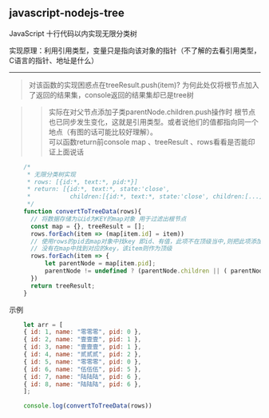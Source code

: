 ## javascript-nodejs-tree
JavaScript 十行代码以内实现无限分类树

实现原理：利用引用类型，变量只是指向该对象的指针（不了解的去看引用类型，C语言的指针、地址是什么）
****
> 对该函数的实现困惑点在treeResult.push(item)?
> 为何此处仅将根节点加入了返回的结果集，console返回的结果集却已是tree树

>>实际在对父节点添加子类parentNode.children.push操作时 根节点也已同步发生变化，这就是引用类型。或者说他们的值都指向同一个地点（有图的话可能比较好理解）。  
>>可以函数return前console map 、treeResult 、rows看看是否能印证上面说话

```javascript
	/*
	 * 无限分类树实现
	 * rows: [{id:*, text:*, pid:*}]
	 * return: [{id:*, text:*, state:'close',
	 *           children:[{id:*, text:*, state:'close', children:[...]}]}]
	 */
	function convertToTreeData(rows){ 
	  // 将数据存储为以id为KEY的map对象 用于过滤出根节点
	  const map = {}, treeResult = [];
	  rows.forEach(item => (map[item.id] = item))
	  // 使用rows的pid去map对象中找key 即id、有值，此项不在顶级当中,则把此项添加到对应的父级
	  // 没有在map中找到对应的key，该item则作为顶级
	  rows.forEach(item => {
		  let parentNode = map[item.pid];
		  parentNode != undefined ? (parentNode.children || ( parentNode.children = [] )).push(item) : treeResult.push(item);
	  })
	  return treeResult;
	}
```

示例
```javascript
	let arr = [
	{ id: 1, name: "零零零", pid: 0 },
	{ id: 2, name: "壹壹壹", pid: 1 },
	{ id: 3, name: "壹壹壹", pid: 1 },
	{ id: 4, name: "贰贰贰", pid: 2 },
	{ id: 5, name: "零零零", pid: 0 },
	{ id: 6, name: "伍伍伍", pid: 5 },
	{ id: 7, name: "陆陆陆", pid: 6 },
	{ id: 8, name: "陆陆陆", pid: 6 },
	];

	console.log(convertToTreeData(rows))
```

